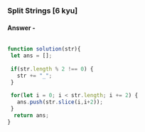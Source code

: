 ### Split Strings [6 kyu]

#### Answer -

```js

function solution(str){
 let ans = [];
 
 if(str.length % 2 !== 0) {
   str += "_";
 }
 
 for(let i = 0; i < str.length; i += 2) {
   ans.push(str.slice(i,i+2));
 }
  return ans;
}


```